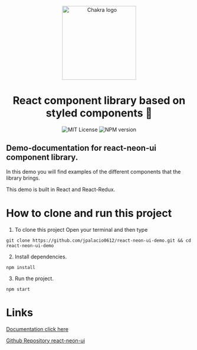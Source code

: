 <p align="center">
  <a href="https://react-neon-ui-demo.vercel.app/">
    <img src="https://raw.githubusercontent.com/jpalacio0612/react-neon-ui-demo/main/src/assets/logo.png" alt="Chakra logo" width="200" />
  </a>
</p>

<h1 align="center">React component library based on styled components 🚀</h1>
<p align="center">
  <img alt="MIT License" src="https://img.shields.io/github/license/chakra-ui/chakra-ui"/>
  <img alt="NPM version" src="https://badgen.net/npm/v/react-neon-ui" />
</p>

## Demo-documentation for react-neon-ui component library.

In this demo you will find examples of the different components that the library brings.

This demo is built in React and React-Redux.

# How to clone and run this project

1. To clone this project Open your terminal and then type

```
git clone https://github.com/jpalacio0612/react-neon-ui-demo.git && cd react-neon-ui-demo
```

2. Install dependencies.

```
npm install
```

3. Run the project.

```
npm start
```

# Links

[Documentation click here](https://react-neon-ui-demo.vercel.app/)

[Github Repository react-neon-ui](https://github.com/jpalacio0612/react-neon-ui)

